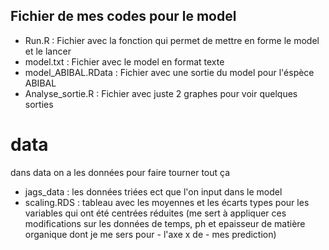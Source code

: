 ## Fichier de mes codes pour le model

- Run.R : Fichier avec la fonction qui permet de mettre en forme le model et 
le lancer 
- model.txt : Fichier avec le model en format texte
- model_ABIBAL.RData : Fichier avec une sortie du model pour l'éspèce ABIBAL
- Analyse_sortie.R : Fichier avec juste 2 graphes pour voir quelques sorties

# data
dans data on a les données pour faire tourner tout ça

- jags_data : les données triées ect que l'on input dans le model
- scaling.RDS : tableau avec les moyennes et les écarts types pour les
variables qui ont été centrées réduites (me sert à appliquer ces modifications
sur les données de temps, ph et epaisseur de matière organique dont je me sers
pour - l'axe x de - mes prediction)